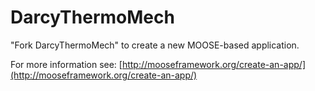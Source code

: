 DarcyThermoMech
=====

"Fork DarcyThermoMech" to create a new MOOSE-based application.

For more information see: [http://mooseframework.org/create-an-app/](http://mooseframework.org/create-an-app/)
